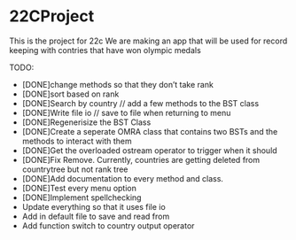 # 22CProject
This is the project for 22c
We are making an app that will be used for record keeping with contries that have won olympic medals

TODO:
- [DONE]change methods so that they don’t take rank
- [DONE]sort based on rank
- [DONE]Search by country // add a few methods to the BST class
- [DONE]Write file io // save to file when returning to menu
- [DONE]Regenerisize the BST Class
- [DONE]Create a seperate OMRA class that contains two BSTs and the methods to interact with them
- [DONE]Get the overloaded ostream operator to trigger when it should
- [DONE]Fix Remove. Currently, countries are getting deleted from countrytree but not rank tree
- [DONE]Add documentation to every method and class.
- [DONE]Test every menu option
- [DONE]Implement spellchecking
- Update everything so that it uses file io
- Add in default file to save and read from
- Add function switch to country output operator


